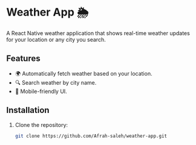 # Weather App 🌦️

A React Native weather application that shows real-time weather updates for your location or any city you search.

## Features
- 🌍 Automatically fetch weather based on your location.
- 🔍 Search weather by city name.
- 📱 Mobile-friendly UI.

## Installation

1. Clone the repository:
   ```bash
   git clone https://github.com/Afrah-saleh/weather-app.git
